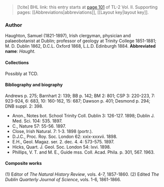 > [!cite] BHL link: this entry starts at [page 101](https://www.biodiversitylibrary.org/page/33068343) of TL-2 Vol. II.
> Supporting pages: [[Abbreviations|abbreviations]], [[Layout key|layout key]].

### Author

Haughton, Samuel (1821-1897), Irish clergyman, physician and palaeobotanist at Dublin; professor of geology at Trinity College 1851-1881; M. D. Dublin 1862, D.C.L. Oxford 1868, L.L.D. Edinburgh 1884. 
**Abbreviated name**: *Haught.*

#### Collections

Possibly at TCD.

#### Bibliography and biography

Andrews p. 275; Barnhart 2: 139; BB p. 142; BM 2: 801; CSP 3: 220-223, 7: 923-924, 6: 683, 10: 160-162, 15: 687; Dawson p. 401; Desmond p. 294; DNB suppl. 2: 398.
- Anon., Notes bot. School Trinity Coll. Dublin 3: 126-127. 1898; Dublin J. Med. Sci. 104: 535. 1897.
- C., Nature 57: 55-56. 1897.
- Close, Irish Natural. 7: 1-3. 1898 (portr.).
- D.J.C., Proc. Roy. Soc. London 62: xxix-xxxvii. 1898.
- E.H., Geol. Magaz. ser. 2. dec. 4. 4: 573-575. 1897.
- Hicks, Quart. J. Geol. Soc. London 54: lxvi. 1898.
- Phillips, V. T. and M. E., Guide mss. Coll. Acad. Phila. p. 301, 567. 1963.

#### Composite works

(1) Editor of *The Natural History Review*, vols. 4-7, 1857-1860.
(2) Edited *The Dublin Quarterly Journal of Science*, vols. 1-6, 1861-1866.

